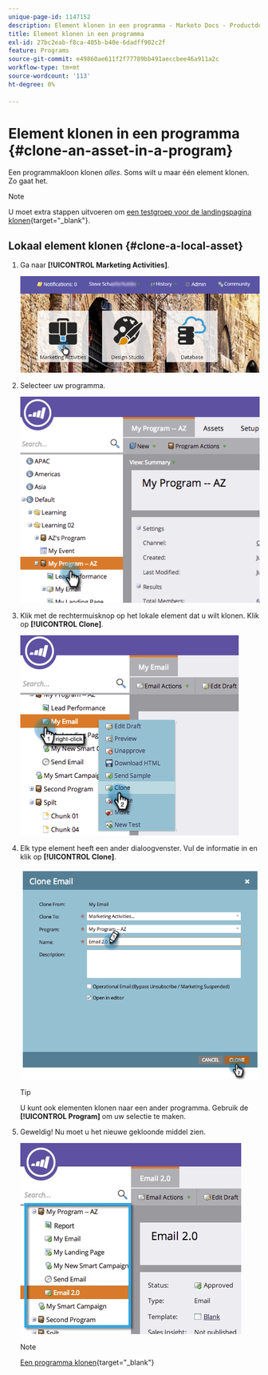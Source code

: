 ```yaml
---
unique-page-id: 1147152
description: Element klonen in een programma - Marketo Docs - Productdocumentatie
title: Element klonen in een programma
exl-id: 27bc2eab-f8ca-405b-b40e-6dadff902c2f
feature: Programs
source-git-commit: e49860ae611f2f77789bb491aeccbee46a911a2c
workflow-type: tm+mt
source-wordcount: '113'
ht-degree: 0%

---
```


# Element klonen in een programma {#clone-an-asset-in-a-program}

Een programmakloon klonen _alles_. Soms wilt u maar één element klonen. Zo gaat het.

>[!NOTE]
>
>U moet extra stappen uitvoeren om [een testgroep voor de landingspagina klonen](/help/marketo/product-docs/demand-generation/landing-pages/landing-page-actions/cloning-a-landing-page-test-group.md){target="_blank"}.

## Lokaal element klonen {#clone-a-local-asset}

1. Ga naar **[!UICONTROL Marketing Activities]**.

   ![](assets/login-marketing-activities.png)

1. Selecteer uw programma.

   ![](assets/image2014-9-23-15-3a56-3a12.png)

1. Klik met de rechtermuisknop op het lokale element dat u wilt klonen. Klik op **[!UICONTROL Clone]**.

   ![](assets/image2014-9-23-15-3a56-3a25.png)

1. Elk type element heeft een ander dialoogvenster. Vul de informatie in en klik op **[!UICONTROL Clone]**.

   ![](assets/image2014-9-23-15-3a56-3a34.png)

   >[!TIP]
   >
   >U kunt ook elementen klonen naar een ander programma. Gebruik de **[!UICONTROL Program]** om uw selectie te maken.

1. Geweldig! Nu moet u het nieuwe gekloonde middel zien.

   ![](assets/report.jpg)

   >[!NOTE]
   >
   >[Een programma klonen](/help/marketo/product-docs/core-marketo-concepts/programs/working-with-programs/clone-a-program.md){target="_blank"}
